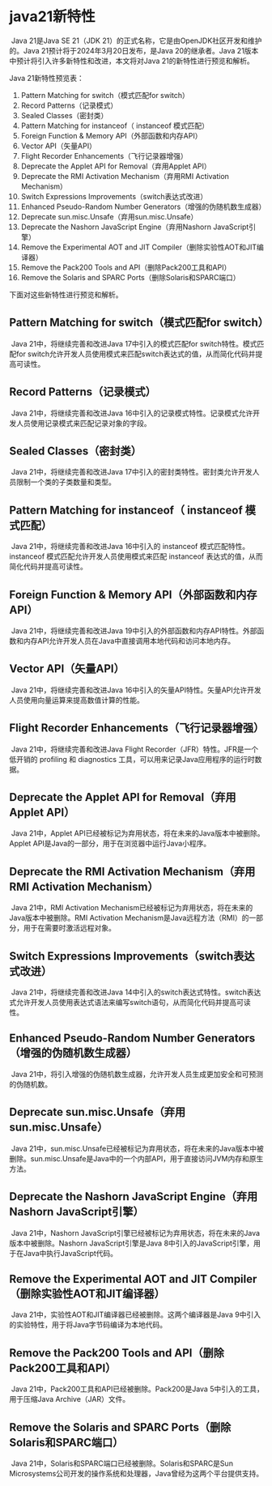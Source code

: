# java21新特性

​        Java 21是Java SE 21（JDK 21）的正式名称，它是由OpenJDK社区开发和维护的。Java 21预计将于2024年3月20日发布，是Java 20的继承者。Java 21版本中预计将引入许多新特性和改进，本文将对Java 21的新特性进行预览和解析。

Java 21新特性预览表：

1. Pattern Matching for switch（模式匹配for switch）
2. Record Patterns（记录模式）
3. Sealed Classes（密封类）
4. Pattern Matching for instanceof（ instanceof 模式匹配）
5. Foreign Function & Memory API（外部函数和内存API）
6. Vector API（矢量API）
7. Flight Recorder Enhancements（飞行记录器增强）
8. Deprecate the Applet API for Removal（弃用Applet API）
9. Deprecate the RMI Activation Mechanism（弃用RMI Activation Mechanism）
10. Switch Expressions Improvements（switch表达式改进）
11. Enhanced Pseudo-Random Number Generators（增强的伪随机数生成器）
12. Deprecate sun.misc.Unsafe（弃用sun.misc.Unsafe）
13. Deprecate the Nashorn JavaScript Engine（弃用Nashorn JavaScript引擎）
14. Remove the Experimental AOT and JIT Compiler（删除实验性AOT和JIT编译器）
15. Remove the Pack200 Tools and API（删除Pack200工具和API）
16. Remove the Solaris and SPARC Ports（删除Solaris和SPARC端口）

下面对这些新特性进行预览和解析。

## Pattern Matching for switch（模式匹配for switch）

​        Java 21中，将继续完善和改进Java 17中引入的模式匹配for switch特性。模式匹配for switch允许开发人员使用模式来匹配switch表达式的值，从而简化代码并提高可读性。

## Record Patterns（记录模式）

​        Java 21中，将继续完善和改进Java 16中引入的记录模式特性。记录模式允许开发人员使用记录模式来匹配记录对象的字段。

## Sealed Classes（密封类）

​       Java 21中，将继续完善和改进Java 17中引入的密封类特性。密封类允许开发人员限制一个类的子类数量和类型。

## Pattern Matching for instanceof（ instanceof 模式匹配）

​       Java 21中，将继续完善和改进Java 16中引入的 instanceof 模式匹配特性。 instanceof 模式匹配允许开发人员使用模式来匹配 instanceof 表达式的值，从而简化代码并提高可读性。

## Foreign Function & Memory API（外部函数和内存API）

​       Java 21中，将继续完善和改进Java 19中引入的外部函数和内存API特性。外部函数和内存API允许开发人员在Java中直接调用本地代码和访问本地内存。

## Vector API（矢量API）

​       Java 21中，将继续完善和改进Java 16中引入的矢量API特性。矢量API允许开发人员使用向量运算来提高数值计算的性能。

## Flight Recorder Enhancements（飞行记录器增强）

​       Java 21中，将继续完善和改进Java Flight Recorder（JFR）特性。JFR是一个低开销的 profiling 和 diagnostics 工具，可以用来记录Java应用程序的运行时数据。

## Deprecate the Applet API for Removal（弃用Applet API）

​        Java 21中，Applet API已经被标记为弃用状态，将在未来的Java版本中被删除。Applet API是Java的一部分，用于在浏览器中运行Java小程序。

## Deprecate the RMI Activation Mechanism（弃用RMI Activation Mechanism）

​        Java 21中，RMI Activation Mechanism已经被标记为弃用状态，将在未来的Java版本中被删除。RMI Activation Mechanism是Java远程方法（RMI）的一部分，用于在需要时激活远程对象。

## Switch Expressions Improvements（switch表达式改进）

​        Java 21中，将继续完善和改进Java 14中引入的switch表达式特性。switch表达式允许开发人员使用表达式语法来编写switch语句，从而简化代码并提高可读性。

## Enhanced Pseudo-Random Number Generators（增强的伪随机数生成器）

​        Java 21中，将引入增强的伪随机数生成器，允许开发人员生成更加安全和可预测的伪随机数。

## Deprecate sun.misc.Unsafe（弃用sun.misc.Unsafe）

​       Java 21中，sun.misc.Unsafe已经被标记为弃用状态，将在未来的Java版本中被删除。sun.misc.Unsafe是Java中的一个内部API，用于直接访问JVM内存和原生方法。

## Deprecate the Nashorn JavaScript Engine（弃用Nashorn JavaScript引擎）

​        Java 21中，Nashorn JavaScript引擎已经被标记为弃用状态，将在未来的Java版本中被删除。Nashorn JavaScript引擎是Java 8中引入的JavaScript引擎，用于在Java中执行JavaScript代码。

## Remove the Experimental AOT and JIT Compiler（删除实验性AOT和JIT编译器）

​        Java 21中，实验性AOT和JIT编译器已经被删除。这两个编译器是Java 9中引入的实验特性，用于将Java字节码编译为本地代码。

## Remove the Pack200 Tools and API（删除Pack200工具和API）

​        Java 21中，Pack200工具和API已经被删除。Pack200是Java 5中引入的工具，用于压缩Java Archive（JAR）文件。

## Remove the Solaris and SPARC Ports（删除Solaris和SPARC端口）

​        Java 21中，Solaris和SPARC端口已经被删除。Solaris和SPARC是Sun Microsystems公司开发的操作系统和处理器，Java曾经为这两个平台提供支持。